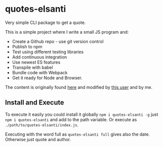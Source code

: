 # quotes-elsanti

Very simple CLI package to get a quote.

This is a simple project where I write a small JS program and:

* Create a Github repo - use git version control
* Publish to npm
* Test using different testing libraries
* Add continuous integration
* Use newest ES features
* Transpile with babel
* Bundle code with Webpack
* Get it ready for Node and Browser.

The content is originally found [here](https://gist.github.com/signed0/d70780518341e1396e11) and modified by [this user](https://gist.github.com/dmakk767/9375ff01aff76f1788aead1df9a66338) and by me.

## Install and Execute
To execute it easily you could install it globally `npm i quotes-elsanti -g` just `npm i quotes-elsanti` and add to the path variable. Or 
execute as `./path/to/quotes-elsanti/index.js`.

Executing with the word full as `quotes-elsanti full` gives also the date. Otherwise just quote and author.
